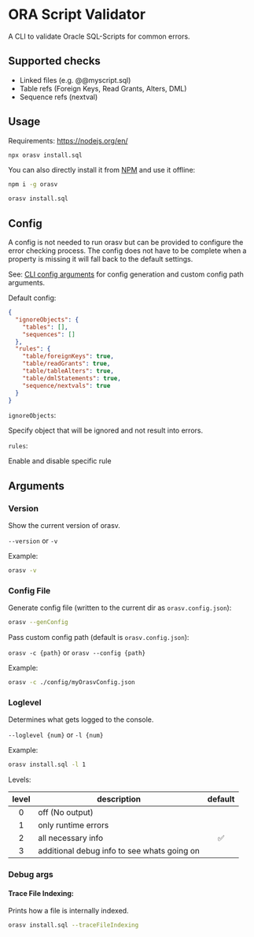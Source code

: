 # ORA Script Validator

A CLI to validate Oracle SQL-Scripts for common errors.

## Supported checks

- Linked files (e.g. @@myscript.sql)
- Table refs (Foreign Keys, Read Grants, Alters, DML)
- Sequence refs (nextval)

## Usage

Requirements: https://nodejs.org/en/

```sh
npx orasv install.sql
```

You can also directly install it from [NPM](https://www.npmjs.com/package/orasv) and use it offline:

```sh
npm i -g orasv

orasv install.sql
```

## Config

A config is not needed to run orasv but can be provided to configure the error checking process. The config does not have to be complete when a property is missing it will fall back to the default settings.

See: [CLI config arguments](#Config-File) for config generation and custom config path arguments.

Default config:

```json
{
  "ignoreObjects": {
    "tables": [],
    "sequences": []
  },
  "rules": {
    "table/foreignKeys": true,
    "table/readGrants": true,
    "table/tableAlters": true,
    "table/dmlStatements": true,
    "sequence/nextvals": true
  }
}
```

`ignoreObjects`:

Specify object that will be ignored and not result into errors.

`rules`:

Enable and disable specific rule

## Arguments

### Version

Show the current version of orasv.

`--version` or `-v`

Example:

```sh
orasv -v
```

### Config File

Generate config file (written to the current dir as `orasv.config.json`):

```sh
orasv --genConfig
```

Pass custom config path (default is `orasv.config.json`):

`orasv -c {path}` or `orasv --config {path}`

Example:

```sh
orasv -c ./config/myOrasvConfig.json
```

### Loglevel

Determines what gets logged to the console.

`--loglevel {num}` or `-l {num}`

Example:

```sh
orasv install.sql -l 1
```

Levels:

| level | description                                 | default |
| :---: | ------------------------------------------- | :-----: |
|   0   | off (No output)                             |         |
|   1   | only runtime errors                         |         |
|   2   | all necessary info                          |   ✅    |
|   3   | additional debug info to see whats going on |         |

### Debug args

#### Trace File Indexing:

Prints how a file is internally indexed.

```sh
orasv install.sql --traceFileIndexing
```
